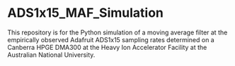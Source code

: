 # ADS1x15_MAF_Simulation
This repository is for the Python simulation of a moving average filter at the empirically observed Adafruit ADS1x15 sampling rates determined on a Canberra HPGE DMA300 at the Heavy Ion Accelerator Facility at the Australian National University.
